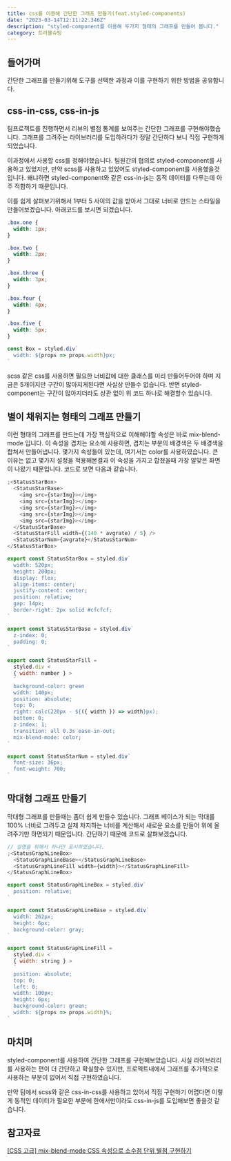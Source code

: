 ```yaml
---
title: css를 이용해 간단한 그래프 만들기(feat.styled-components)
date: "2023-03-14T12:11:22.346Z"
description: "styled-component를 이용해 두가지 형태의 그래프를 만들어 봅니다."
category: 트러블슈팅
---
```


## 들어가며

간단한 그래프를 만들기위해 도구를 선택한 과정과 이를 구현하기 위한 방법을 공유합니다.

## css-in-css, css-in-js

팀프로젝트를 진행하면서 리뷰의 별점 통계를 보여주는 간단한 그래프를 구현해야했습니다. 그래프를 그려주는 라이브러리를 도입하려다가 정말 간단하다 보니 직접 구현하게 되었습니다.

이과정에서 사용할 css를 정해야했습니다. 팀원간의 협의로 styled-component를 사용하고 있었지만, 만약 scss를 사용하고 있었어도 styled-component를 사용했을것입니다. 왜냐하면 styled-component와 같은 css-in-js는 동적 데이터를 다루는데 아주 적합하기 때문입니다.

이를 쉽게 살펴보기위해서 1부터 5 사이의 값을 받아서 그대로 너비로 만드는 스타일을 만들어보겠습니다. 아래코드를 보시면 되겠습니다.

```css
.box.one {
  width: 1px;
}

.box.two {
  width: 2px;
}

.box.three {
  width: 3px;
}

.box.four {
  width: 4px;
}

.box.five {
  width: 5px;
}
```

```javascript
const Box = styled.div`
  width: ${props => props.width}px;
`
```

scss 같은 css를 사용하면 필요한 너비값에 대한 클래스를 미리 만들어두어야 하며 지금은 5개이지만 구간이 많아지게된다면 사실상 만들수 없습니다. 반면 styled-component는 구간이 많아지더라도 상관 없이 위 코드 하나로 해결할수 있습니다.

## 별이 채워지는 형태의 그래프 만들기

이런 형태의 그래프를 만드는데 가장 핵심적으로 이해해야할 속성은 바로 mix-blend-mode 입니다. 이 속성을 겹치는 요소에 사용하면, 겹치는 부분의 배경색은 두 배경색을 합쳐서 만들어냅니다. 몇가지 속성들이 있는데, 여기서는 color를 사용하였습니다. 큰 이유는 없고 몇가지 설정을 적용해본결과 이 속성을 가지고 합쳤을때 가장 알맞은 화면이 나왔기 때문입니다. 코드로 보면 다음과 같습니다.

```javascript
;<StatusStarBox>
  <StatusStarBase>
    <img src={starImg}></img>
    <img src={starImg}></img>
    <img src={starImg}></img>
    <img src={starImg}></img>
    <img src={starImg}></img>
  </StatusStarBase>
  <StatusStarFill width={(140 * avgrate) / 5} />
  <StatusStarNum>{avgrate}</StatusStarNum>
</StatusStarBox>

export const StatusStarBox = styled.div`
  width: 520px;
  height: 200px;
  display: flex;
  align-items: center;
  justify-content: center;
  position: relative;
  gap: 14px;
  border-right: 2px solid #cfcfcf;
`

export const StatusStarBase = styled.div`
  z-index: 0;
  padding: 0;
`

export const StatusStarFill =
  styled.div <
  { width: number } >
  `
  background-color: green
  width: 140px;
  position: absolute;
  top: 0;
  right: calc(220px - ${({ width }) => width}px);
  bottom: 0;
  z-index: 1;
  transition: all 0.3s ease-in-out;
  mix-blend-mode: color;
`

export const StatusStarNum = styled.div`
  font-size: 36px;
  font-weight: 700;
`
```

## 막대형 그래프 만들기

막대형 그래프를 만들때는 좀더 쉽게 만들수 있습니다. 그래프 베이스가 되는 막대를 100% 너비로 그려두고 실제 차지하는 너비를 계산해서 새로운 요소를 만들어 위에 올려주기만 하면되기 때문입니다. 간단하기 때문에 코드로 살펴보겠습니다.

```javascript
// 설명을 위해서 하나만 표시하였습니다.
;<StatusGraphLineBox>
  <StatusGraphLineBase></StatusGraphLineBase>
  <StatusGraphLineFill width={width}></StatusGraphLineFill>
</StatusGraphLineBox>

export const StatusGraphLineBox = styled.div`
  position: relative;
`

export const StatusGraphLineBase = styled.div`
  width: 262px;
  height: 6px;
  background-color: gray;
`

export const StatusGraphLineFill =
  styled.div <
  { width: string } >
  `
  position: absolute;
  top: 0;
  left: 0;
  width: 100px;
  height: 6px;
  background-color: green;
  width: ${props => props.width}%;
`
```

## 마치며

styled-component를 사용하여 간단한 그래프를 구현해보았습니다. 사실 라이브러리를 사용하는 편이 더 간단하고 확실할수 있지만, 프로젝트내에서 그래프를 추가적으로 사용하는 부분이 없어서 직접 구현하였습니다.

만약 팀에서 scss와 같은 css-in-css를 사용하고 있어서 직접 구현하기 어렵다면 이렇게 동적인 데이터가 필요한 부분에 한에서만이라도 css-in-js를 도입해보면 좋을것 같습니다.

## 참고자료

<a class="link" href="https://blogpack.tistory.com/1142">[CSS 고급] mix-blend-mode CSS 속성으로 소수점 단위 별점 구현하기</a>

